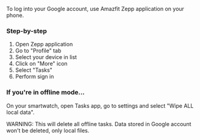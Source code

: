 To log into your Google account, use Amazfit Zepp application on your phone.

### Step-by-step

1. Open Zepp application
2. Go to "Profile" tab
3. Select your device in list
4. Click on "More" icon
5. Select "Tasks"
6. Perform sign in

### If you're in offline mode…
On your smartwatch, open Tasks app, go to settings and select "Wipe ALL local data".

WARNING: This will delete all offline tasks. Data stored in Google account won't be deleted, only local files.
